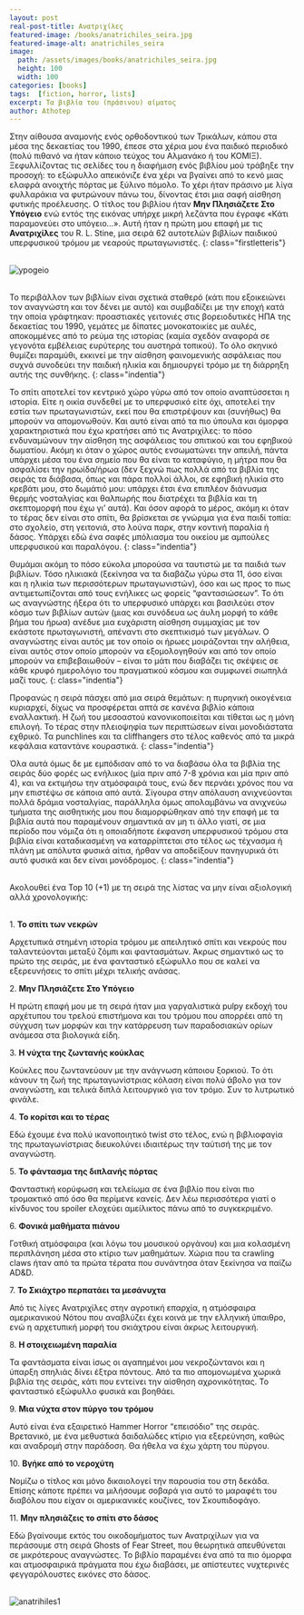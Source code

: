 ```yaml
---
layout: post
real-post-title: Ανατριχίλες
featured-image: /books/anatrichiles_seira.jpg
featured-image-alt: anatrichiles_seira
image:
  path: /assets/images/books/anatrichiles_seira.jpg
  height: 100
  width: 100
categories: [books]
tags:  [fiction, horror, lists]
excerpt: Τα βιβλία του (πράσινου) αίματος
author: Athotep
---
```


Στην αίθουσα αναμονής ενός ορθοδοντικού των Τρικάλων, κάπου στα μέσα της δεκαετίας του 1990, έπεσε στα χέρια μου ένα παιδικό περιοδικό (πολύ πιθανό να ήταν κάποιο τεύχος του Αλμανάκο ή του ΚΟΜΙΞ). Ξεφυλλίζοντας τις σελίδες του η διαφήμιση ενός βιβλίου μού τράβηξε την προσοχή: το εξώφυλλο απεικόνιζε ένα χέρι να βγαίνει από το κενό μιας ελαφρά ανοιχτής πόρτας με ξύλινο πόμολο. Το χέρι ήταν πράσινο με λίγα φυλλαράκια να φυτρώνουν πάνω του, δίνοντας έτσι μια σαφή αίσθηση φυτικής προέλευσης. Ο τίτλος του βιβλίου ήταν **Μην Πλησιάζετε Στο Υπόγειο** ενώ εντός της εικόνας υπήρχε μικρή λεζάντα που έγραφε «Κάτι παραμονεύει στο υπόγειο…». Αυτή ήταν η πρώτη μου επαφή με τις **Ανατριχίλες** του R. L. Stine, μια σειρά 62 αυτοτελών βιβλίων παιδικού υπερφυσικού τρόμου με νεαρούς πρωταγωνιστές.
{: class="firstletteris"}  
<br>

![ypogeio](/assets/images/books/minplisiazetestoipogeio.jpg)  
<br>

Το περιβάλλον των βιβλίων είναι σχετικά σταθερό (κάτι που εξοικειώνει τον αναγνώστη και τον δένει με αυτό) και συμβαδίζει με την εποχή κατά την οποία γράφτηκαν: προαστιακές γειτονιές στις βορειοδυτικές ΗΠΑ της δεκαετίας του 1990, γεμάτες με δίπατες μονοκατοικίες με αυλές, αποκομμένες από το ρεύμα της ιστορίας (καμία σχεδόν αναφορά σε γεγονότα εμβέλειας ευρύτερης του αυστηρά τοπικού). Το όλο σκηνικό θυμίζει παραμύθι, εκκινεί με την αίσθηση φαινομενικής ασφάλειας που συχνά συνοδεύει την παιδική ηλικία και δημιουργεί τρόμο με τη διάρρηξη αυτής της συνθήκης.
{: class="indentia"}

Το σπίτι αποτελεί τον κεντρικό χώρο γύρω από τον οποίο αναπτύσσεται η ιστορία. Είτε η οικία συνδεθεί με το υπερφυσικό είτε όχι, αποτελεί την εστία των πρωταγωνιστών, εκεί που θα επιστρέψουν και (συνήθως) θα μπορούν να απομονωθούν. Και αυτό είναι από τα πιο ύπουλα και όμορφα χαρακτηριστικά που έχω κρατήσει από τις Ανατριχίλες: το πόσο ενδυναμώνουν την αίσθηση της ασφάλειας του σπιτικού και του εφηβικού δωματίου. Ακόμη κι όταν ο χώρος αυτός ενσωματώνει την απειλή, πάντα υπάρχει μέσα του ένα σημείο που θα είναι το καταφύγιο, η μήτρα που θα ασφαλίσει την ηρωίδα/ήρωα (δεν ξεχνώ πως πολλά από τα βιβλία της σειράς τα διάβασα, όπως και πάρα πολλοί άλλοι, σε εφηβική ηλικία στο κρεβάτι μου, στο δωμάτιό μου: υπάρχει έτσι ένα επιπλέον διάνυσμα θερμής νοσταλγίας και θαλπωρής που διατρέχει τα βιβλία και τη σκεπτομορφή που έχω γι’ αυτά). Και όσον αφορά το μέρος, ακόμη κι όταν το τέρας δεν είναι στο σπίτι, θα βρίσκεται σε γνώριμα για ένα παιδί τοπία: στο σχολείο, στη γειτονιά, στο λούνα παρκ, στην κοντινή παραλία ή δάσος. Υπάρχει εδώ ένα σαφές μπόλιασμα του οικείου με αμπούλες υπερφυσικού και παραλόγου.
{: class="indentia"}

Θυμάμαι ακόμη το πόσο εύκολα μπορούσα να ταυτιστώ με τα παιδιά των βιβλίων. Τόσο ηλικιακά (ξεκίνησα να τα διαβάζω γύρω στα 11, όσο είναι και η ηλικία των περισσότερων πρωταγωνιστών), όσο και ως προς το πως αντιμετωπίζονται από τους ενήλικες ως φορείς “φαντασιώσεων”. Το ότι ως αναγνώστης ήξερα ότι το υπερφυσικό υπάρχει και βασιλεύει στον κόσμο των βιβλίων αυτών (μιας και συνόδευα ως άυλη μορφή το κάθε βήμα του ήρωα) ανέδυε μια ευχάριστη αίσθηση συμμαχίας με τον εκάστοτε πρωταγωνιστή, απέναντι στο σκεπτικισμό των μεγάλων. Ο αναγνώστης είναι αυτός με τον οποίο οι ήρωες μοιράζονται την αλήθεια, είναι αυτός στον οποίο μπορούν να εξομολογηθούν και από τον οποίο μπορούν να επιβεβαιωθούν – είναι το μάτι που διαβάζει τις σκέψεις σε κάθε κρυφό ημερολόγιο του πραγματικού κόσμου και συμφωνεί σιωπηλά μαζί τους.
{: class="indentia"}

Προφανώς η σειρά πάσχει από μια σειρά θεμάτων: η πυρηνική οικογένεια κυριαρχεί, δίχως να προσφέρεται απτά σε κανένα βιβλίο κάποια εναλλακτική. Η ζωή του μεσοαστού κανονικοποιείται και τίθεται ως η μόνη επιλογή. Το τέρας στην πλειοψηφία των περιπτώσεων είναι μονοδιάστατα εχθρικό. Τα punchlines και τα cliffhangers στο τέλος καθενός από τα μικρά κεφάλαια καταντάνε κουραστικά.
{: class="indentia"}

Όλα αυτά όμως δε με εμπόδισαν από το να διαβάσω όλα τα βιβλία της σειράς δύο φορές ως ενήλικος (μία πριν από 7-8 χρόνια και μία πριν από 4), και να εκτιμήσω την ατμόσφαιρά τους, ενώ δεν περνάει χρόνος που να μην επιστέψω σε κάποια από αυτά. Σίγουρα στην απόλαυση ανιχνεύονται πολλά δράμια νοσταλγίας, παράλληλα όμως απολαμβάνω να ανιχνεύω τμήματα της αισθητικής μου που διαμορφώθηκαν από την επαφή με τα βιβλία αυτά που παραμένουν σημαντικά αν μη τι άλλο γιατί, σε μια περίοδο που νόμιζα ότι η οποιαδήποτε έκφανση υπερφυσικού τρόμου στα βιβλία είναι καταδικασμένη να καταρρίπτεται στο τέλος ως τέχνασμα ή πλάνη με απόλυτα φυσικά αίτια, ήρθαν να αποδείξουν πανηγυρικά ότι αυτό φυσικά και δεν είναι μονόδρομος.
{: class="indentia"}  
<br>

Ακολουθεί ένα Top 10 (+1) με τη σειρά της λίστας να μην είναι αξιολογική αλλά χρονολογικής:  
<br>

1\. **Το σπίτι των νεκρών**

Αρχετυπικά στημένη ιστορία τρόμου με απειλητικό σπίτι και νεκρούς που ταλαντεύονται μεταξύ ζόμπι και φαντασμάτων. Άκρως σημαντικό ως το πρώτο της σειράς, με ένα φανταστικό εξώφυλλο που σε καλεί να εξερευνήσεις το σπίτι μέχρι τελικής ανάσας.

2\. **Μην Πλησιάζετε Στο Υπόγειο**

Η πρώτη επαφή μου με τη σειρά ήταν μια γαργαλιστικά pulpy εκδοχή του αρχέτυπου του τρελού επιστήμονα και του τρόμου που απορρέει από τη σύγχυση των μορφών και την κατάρρευση των παραδοσιακών ορίων ανάμεσα στα βιολογικά είδη.   

3\. **Η νύχτα της ζωντανής κούκλας**

Κούκλες που ζωντανεύουν με την ανάγνωση κάποιου ξορκιού. Το ότι κάνουν τη ζωή της πρωταγωνίστριας κόλαση είναι πολύ άβολο για τον αναγνώστη, και τελικά διπλά λειτουργικό για τον τρόμο. Συν το λυτρωτικό φινάλε.

4\. **Το κορίτσι και το τέρας**

Εδώ έχουμε ένα πολύ ικανοποιητικό twist στο τέλος, ενώ η βιβλιοφαγία της πρωταγωνίστριας διευκολύνει ιδιαιτέρως την ταύτισή της με τον αναγνώστη.

5\. **Το φάντασμα της διπλανής πόρτας**

Φανταστική κορύφωση και τελείωμα σε ένα βιβλίο που είναι πιο τρομακτικό από όσο θα περίμενε κανείς. Δεν λέω περισσότερα γιατί ο κίνδυνος του spoiler ελοχεύει αμείλικτος πάνω από το συγκεκριμένο.

6\. **Φονικά μαθήματα πιάνου**

Γοτθική ατμόσφαιρα (και λόγω του μουσικού οργάνου) και μια κολασμένη περιπλάνηση μέσα στο κτίριο των μαθημάτων. Χώρια που τα crawling claws ήταν από τα πρώτα τέρατα που συνάντησα όταν ξεκίνησα να παίζω AD&D.

7\. **Το Σκιάχτρο περπατάει τα μεσάνυχτα**

Από τις λίγες Ανατριχίλες στην αγροτική επαρχία, η ατμόσφαιρα αμερικανικού Νότου που αναβλύζει έχει κοινά με την ελληνική ύπαιθρο, ενώ η αρχετυπική μορφή του σκιάχτρου είναι άκρως λειτουργική.

8\. **Η στοιχειωμένη παραλία**

Τα φαντάσματα είναι ίσως οι αγαπημένοι μου νεκροζώντανοι και η ύπαρξη σπηλιάς δίνει έξτρα πόντους. Από τα πιο απομονωμένα χωρικά βιβλία της σειράς, κάτι που εντείνει την αίσθηση αχρονικότητας. Το φανταστικό εξώφυλλο φυσικά και βοηθάει.

9\. **Μια νύχτα στον πύργο του τρόμου**

Αυτό είναι ένα εξαιρετικό Hammer Horror “επεισόδιο” της σειράς. Βρετανικό, με ένα μεθυστικά δαιδαλώδες κτίριο για εξερεύνηση, καθώς και αναδρομή στην παράδοση. Θα ήθελα να έχω χάρτη του πύργου.

10\. **Βγήκε από το νεροχύτη**

Νομίζω ο τίτλος και μόνο δικαιολογεί την παρουσία του στη δεκάδα. Επίσης κάποτε πρέπει να μιλήσουμε σοβαρά για αυτό το μαραφέτι του διαβόλου που είχαν οι αμερικανικές κουζίνες, τον Σκουπιδοφάγο.

11\. **Μην πλησιάζεις το σπίτι στο δάσος**

Εδώ βγαίνουμε εκτός του οικοδομήματος των Ανατριχίλων για να περάσουμε στη σειρά Ghosts of Fear Street, που θεωρητικά απευθύνεται σε μικρότερους αναγνώστες. Το βιβλίο παραμένει ένα από τα πιο όμορφα και ατμοσφαιρικά πράγματα που έχω διαβάσει, με απίστευτες νυχτερινές φεγγαρόλουστες εικόνες στο δάσος.  
<br>

![anatrihiles1](/assets/images/books/anatrichiles1.jpg)  
<br>
